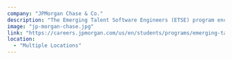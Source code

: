 ```yaml
---
company: "JPMorgan Chase & Co."
description: "The Emerging Talent Software Engineers (ETSE) program encourages anyone with foundational coding skills to apply, regardless of their educational or training backgrounds, work experience, or life stage. During your time in this two-year program as an Emerging Talent Software Engineer, you will receive ongoing support from peers and mentors, professional development opportunities to advance your skills, assigned program managers, and access to senior leaders."
image: "jp-morgan-chase.jpg"
link: "https://careers.jpmorgan.com/us/en/students/programs/emerging-talent-software-engineers-fulltime"
location:
  - "Multiple Locations"
---
```

